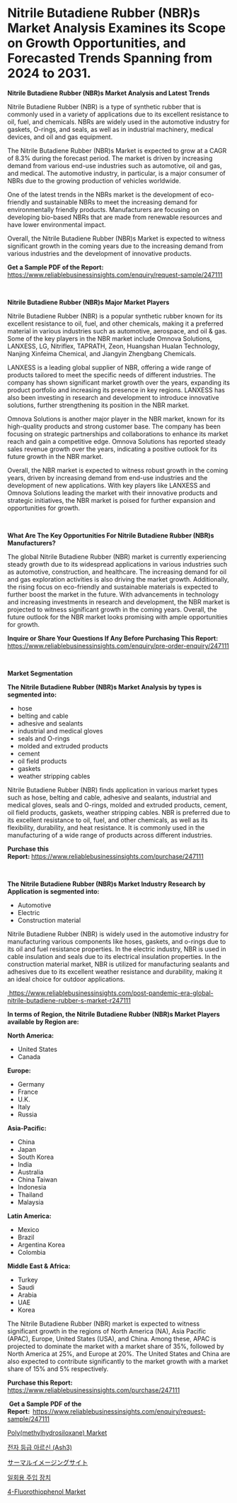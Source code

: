<p><h1>Nitrile Butadiene Rubber (NBR)s Market Analysis Examines its Scope on Growth Opportunities, and Forecasted Trends Spanning from 2024 to 2031.</h1></p><p><strong>Nitrile Butadiene Rubber (NBR)s Market Analysis and Latest Trends</strong></p>
<p><p>Nitrile Butadiene Rubber (NBR) is a type of synthetic rubber that is commonly used in a variety of applications due to its excellent resistance to oil, fuel, and chemicals. NBRs are widely used in the automotive industry for gaskets, O-rings, and seals, as well as in industrial machinery, medical devices, and oil and gas equipment.</p><p>The Nitrile Butadiene Rubber (NBR)s Market is expected to grow at a CAGR of 8.3% during the forecast period. The market is driven by increasing demand from various end-use industries such as automotive, oil and gas, and medical. The automotive industry, in particular, is a major consumer of NBRs due to the growing production of vehicles worldwide.</p><p>One of the latest trends in the NBRs market is the development of eco-friendly and sustainable NBRs to meet the increasing demand for environmentally friendly products. Manufacturers are focusing on developing bio-based NBRs that are made from renewable resources and have lower environmental impact.</p><p>Overall, the Nitrile Butadiene Rubber (NBR)s Market is expected to witness significant growth in the coming years due to the increasing demand from various industries and the development of innovative products.</p></p>
<p><strong>Get a Sample PDF of the Report:&nbsp;</strong> <a href="https://www.reliablebusinessinsights.com/enquiry/request-sample/247111">https://www.reliablebusinessinsights.com/enquiry/request-sample/247111</a></p>
<p>&nbsp;</p>
<p><strong>Nitrile Butadiene Rubber (NBR)s Major Market Players</strong></p>
<p><p>Nitrile Butadiene Rubber (NBR) is a popular synthetic rubber known for its excellent resistance to oil, fuel, and other chemicals, making it a preferred material in various industries such as automotive, aerospace, and oil & gas. Some of the key players in the NBR market include Omnova Solutions, LANXESS, LG, Nitriflex, TAPRATH, Zeon, Huangshan Hualan Technology, Nanjing Xinfeima Chemical, and Jiangyin Zhengbang Chemicals.</p><p>LANXESS is a leading global supplier of NBR, offering a wide range of products tailored to meet the specific needs of different industries. The company has shown significant market growth over the years, expanding its product portfolio and increasing its presence in key regions. LANXESS has also been investing in research and development to introduce innovative solutions, further strengthening its position in the NBR market.</p><p>Omnova Solutions is another major player in the NBR market, known for its high-quality products and strong customer base. The company has been focusing on strategic partnerships and collaborations to enhance its market reach and gain a competitive edge. Omnova Solutions has reported steady sales revenue growth over the years, indicating a positive outlook for its future growth in the NBR market.</p><p>Overall, the NBR market is expected to witness robust growth in the coming years, driven by increasing demand from end-use industries and the development of new applications. With key players like LANXESS and Omnova Solutions leading the market with their innovative products and strategic initiatives, the NBR market is poised for further expansion and opportunities for growth.</p></p>
<p>&nbsp;</p>
<p><strong>What Are The Key Opportunities For Nitrile Butadiene Rubber (NBR)s Manufacturers?</strong></p>
<p><p>The global Nitrile Butadiene Rubber (NBR) market is currently experiencing steady growth due to its widespread applications in various industries such as automotive, construction, and healthcare. The increasing demand for oil and gas exploration activities is also driving the market growth. Additionally, the rising focus on eco-friendly and sustainable materials is expected to further boost the market in the future. With advancements in technology and increasing investments in research and development, the NBR market is projected to witness significant growth in the coming years. Overall, the future outlook for the NBR market looks promising with ample opportunities for growth.</p></p>
<p><strong>Inquire or Share Your Questions If Any Before Purchasing This Report:</strong> <a href="https://www.reliablebusinessinsights.com/enquiry/pre-order-enquiry/247111">https://www.reliablebusinessinsights.com/enquiry/pre-order-enquiry/247111</a></p>
<p>&nbsp;</p>
<p><strong>Market Segmentation</strong></p>
<p><strong>The Nitrile Butadiene Rubber (NBR)s Market Analysis by types is segmented into:</strong></p>
<p><ul><li>hose</li><li>belting and cable</li><li>adhesive and sealants</li><li>industrial and medical gloves</li><li>seals and O-rings</li><li>molded and extruded products</li><li>cement</li><li>oil field products</li><li>gaskets</li><li>weather stripping cables</li></ul></p>
<p><p>Nitrile Butadiene Rubber (NBR) finds application in various market types such as hose, belting and cable, adhesive and sealants, industrial and medical gloves, seals and O-rings, molded and extruded products, cement, oil field products, gaskets, weather stripping cables. NBR is preferred due to its excellent resistance to oil, fuel, and other chemicals, as well as its flexibility, durability, and heat resistance. It is commonly used in the manufacturing of a wide range of products across different industries.</p></p>
<p><strong>Purchase this Report:&nbsp;</strong><a href="https://www.reliablebusinessinsights.com/purchase/247111">https://www.reliablebusinessinsights.com/purchase/247111</a></p>
<p>&nbsp;</p>
<p><strong>The Nitrile Butadiene Rubber (NBR)s Market Industry Research by Application is segmented into:</strong></p>
<p><ul><li>Automotive</li><li>Electric</li><li>Construction material</li></ul></p>
<p><p>Nitrile Butadiene Rubber (NBR) is widely used in the automotive industry for manufacturing various components like hoses, gaskets, and o-rings due to its oil and fuel resistance properties. In the electric industry, NBR is used in cable insulation and seals due to its electrical insulation properties. In the construction material market, NBR is utilized for manufacturing sealants and adhesives due to its excellent weather resistance and durability, making it an ideal choice for outdoor applications.</p></p>
<p><a href="https://www.reliablebusinessinsights.com/post-pandemic-era-global-nitrile-butadiene-rubber-s-market-r247111">&nbsp;https://www.reliablebusinessinsights.com/post-pandemic-era-global-nitrile-butadiene-rubber-s-market-r247111</a></p>
<p><strong>In terms of Region, the Nitrile Butadiene Rubber (NBR)s Market Players available by Region are:</strong></p>
<p>
    <p> <strong> North America: </strong>
        <ul>
            <li>United States</li>
            <li>Canada</li>
        </ul>
        </p> 
    <p> <strong> Europe: </strong>
        <ul>
            <li>Germany</li>
            <li>France</li>
            <li>U.K.</li>
            <li>Italy</li>
            <li>Russia</li>
        </ul>
        </p> 
    <p> <strong> Asia-Pacific: </strong>
        <ul>
            <li>China</li>
            <li>Japan</li>
            <li>South Korea</li>
            <li>India</li>
            <li>Australia</li>
            <li>China Taiwan</li>
            <li>Indonesia</li>
            <li>Thailand</li>
            <li>Malaysia</li>
        </ul>
        </p> 
    <p> <strong> Latin America: </strong>
        <ul>
            <li>Mexico</li>
            <li>Brazil</li>
            <li>Argentina Korea</li>
            <li>Colombia</li>
        </ul>
        </p> 
    <p> <strong> Middle East & Africa: </strong>
        <ul>
            <li>Turkey</li>
            <li>Saudi</li>
            <li>Arabia</li>
            <li>UAE</li>
            <li>Korea</li>
        </ul>
    </p>
    </p>
<p><p>The Nitrile Butadiene Rubber (NBR) market is expected to witness significant growth in the regions of North America (NA), Asia Pacific (APAC), Europe, United States (USA), and China. Among these, APAC is projected to dominate the market with a market share of 35%, followed by North America at 25%, and Europe at 20%. The United States and China are also expected to contribute significantly to the market growth with a market share of 15% and 5% respectively.</p></p>
<p><strong>Purchase this Report: </strong><a href="https://www.reliablebusinessinsights.com/purchase/247111">https://www.reliablebusinessinsights.com/purchase/247111</a></p>
<p>&nbsp;<strong>Get a Sample PDF of the Report:&nbsp;&nbsp;</strong><a href="https://www.reliablebusinessinsights.com/enquiry/request-sample/247111">https://www.reliablebusinessinsights.com/enquiry/request-sample/247111</a></p>
<p><strong></strong></p>
<p><p><a href="https://github.com/kathiaseamanalvaradovlprc2h/Market-Research-Report-List-2/blob/main/polymethylhydrosiloxane-market.md">Poly(methylhydrosiloxane) Market</a></p><p><a href="https://medium.com/@adrainratke34/%EC%A0%84%EC%9E%90-%EB%93%B1%EA%B8%89-%EC%95%84%EB%A5%B4%EC%8B%A0-ash3-%EC%8B%9C%EC%9E%A5-%EC%A0%90%EC%9C%A0%EC%9C%A8-%EB%B0%8F-%EC%8B%9C%EC%9E%A5-%EB%B6%84%EC%84%9D-%EC%84%B1%EC%9E%A5-%EB%8F%99%ED%96%A5-%EB%B0%8F-2024%EB%85%84%EB%B6%80%ED%84%B0-2031%EB%85%84%EA%B9%8C%EC%A7%80%EC%9D%98-%EC%98%88%EC%B8%A1-096dd3c343ed">전자 등급 아르신 (Ash3)</a></p><p><a href="https://github.com/oafhukehf4709715/Market-Research-Report-List-2/blob/main/7492623119023.md">サーマルイメージングサイト</a></p><p><a href="https://github.com/iansanftyord09878/Market-Research-Report-List-2/blob/main/5541381126423.md">일회용 주입 장치</a></p><p><a href="https://github.com/EbonyHane1955/Market-Research-Report-List-1/blob/main/4-fluorothiophenol-market.md">4-Fluorothiophenol Market</a></p></p>
